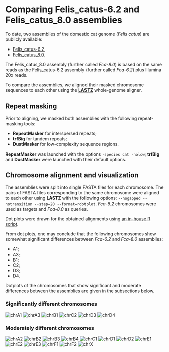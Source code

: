 # Comparing Felis_catus-6.2 and Felis_catus_8.0 assemblies

To date, two assemblies of the domestic cat genome (*Felis catus*) are
publicly available:

- [Felis_catus-6.2](http://www.ncbi.nlm.nih.gov/assembly/320798),
- [Felis_catus_8.0](http://www.ncbi.nlm.nih.gov/assembly/1373248).

The Felis_catus_8.0 assembly (further called *Fca-8.0*) is based on the
same reads as the Felis_catus-6.2 assembly (further called *Fca-6.2*)
plus Illumina 20x reads.

To compare the assemblies, we aligned their masked chromosome sequences to each
other using the
[**LASTZ**](http://www.bx.psu.edu/miller_lab/dist/README.lastz-1.02.00/README.lastz-1.02.00a.html)
whole-genome aligner. 


## Repeat masking

Prior to aligning, we masked both assemblies with
the following repeat-masking tools:

- **RepeatMasker** for interspersed repeats;
- **trfBig** for tandem repeats;
- **DustMasker** for low-complexity sequence regions.

**RepeatMasker** was launched with the options `-species
cat -nolow`; **trfBig** and **DustMasker** were launched with their
default options.

## Chromosome alignment and visualization

The assemblies were split into single FASTA files for each chromosome.
The pairs of FASTA files corresponding to the same chromosome were
aligned to each other using **LASTZ** with the following options:
`--nogapped --notransition --step=20 --format=rdotplot`. *Fca-6.2*
chromosomes were used as targets and *Fca-8.0* as queries.

Dot plots were drawn for the obtained alignments using [an in-house R
script](http://t.co/XHn113jVv7).

From dot plots, one may conclude that the following chromosomes show
somewhat significant differences between *Fca-6.2* and *Fca-8.0*
assemblies:

- A1;
- A3;
- B1;
- C2;
- D3;
- D4.

Dotplots of the chromosomes that show significant and moderate
differences between the assemblies are given in the subsections below.

### Significantly different chromosomes

![chrA1](fca_dotplots/chrA1_small.png)
![chrA3](fca_dotplots/chrA3_small.png)
![chrB1](fca_dotplots/chrB1_small.png)
![chrC2](fca_dotplots/chrC2_small.png)
![chrD3](fca_dotplots/chrD3_small.png)
![chrD4](fca_dotplots/chrD4_small.png)

### Moderately different chromosomes

![chrA2](fca_dotplots/chrA2_small.png)
![chrB2](fca_dotplots/chrB2_small.png)
![chrB3](fca_dotplots/chrB3_small.png)
![chrB4](fca_dotplots/chrB4_small.png)
![chrC1](fca_dotplots/chrC1_small.png)
![chrD1](fca_dotplots/chrD1_small.png)
![chrD2](fca_dotplots/chrD2_small.png)
![chrE1](fca_dotplots/chrE1_small.png)
![chrE2](fca_dotplots/chrE2_small.png)
![chrE3](fca_dotplots/chrE3_small.png)
![chrF1](fca_dotplots/chrF1_small.png)
![chrF2](fca_dotplots/chrF2_small.png)
![chrX](fca_dotplots/chrX_small.png)

